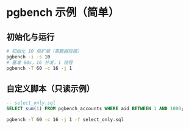 ﻿# pgbench 示例（简单）

## 初始化与运行

```bash
# 初始化 10 倍扩展（表数据规模）
pgbench -i -s 10
# 基准 60s，16 并发，1 线程
pgbench -T 60 -c 16 -j 1
```

## 自定义脚本（只读示例）

```sql
-- select_only.sql
SELECT sum(1) FROM pgbench_accounts WHERE aid BETWEEN 1 AND 1000;
```

```bash
pgbench -T 60 -c 16 -j 1 -f select_only.sql
```
